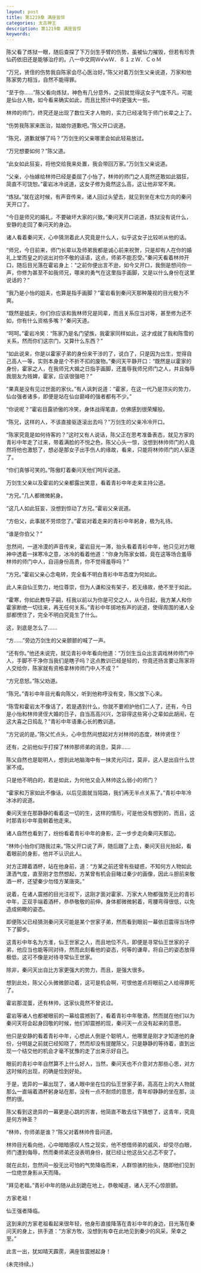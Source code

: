 ```yaml
---
layout: post
title: 第1219章 满座皆惊
categories: 太古神王
description: 第1219章 满座皆惊
keywords:
---
```


陈父看了炼狱一眼，随后查探了下万剑生手臂的伤势，虽被仙力摧毁，但若有珍贵仙药依旧还是能够治疗的。八一中文网Ｗ√ｗＷ．８１ｚＷ．ＣｏＭ

“万兄，贤侄的伤势我自陈家会尽心医治好。”陈父对着万剑生父亲说道，万家和他陈家势力相当，自然不能得罪。

“至于你……”陈父看向炼狱，神色有几分意外，之前就觉得这女子气度不凡，可能是仙台人物，如今看来确实如此，而且比预计中的更强大一些。

林帅的师门，终究还是出现了数位天才人物的，实力已经凌驾于师门长辈之上了。

“伤势我陈家来医治，姑娘你道歉吧。”陈父开口说道。

“陈兄，道歉就够了吗？”万剑生的父亲哪里会如此轻易放过。

“万兄想要如何？”陈父道。

“此女如此狂妄，将他交给我来处置，我会带回万家。”万剑生父亲说道。

“父亲，小怡嫁给林帅已经是委屈了小怡了，林帅的师门之人竟然还敢如此猖狂，简直不可饶恕。”霍岩冰冷说道，这女子修为竟然这么高，这让他非常不爽。

“炼狱。”就在这时候，有声音传来，诸人回过头望去，就见到坐在末位方向的秦问天开口了。

“今日是师兄的婚礼，不要破坏大家的兴致。”秦问天开口说道，炼狱没有说什么，安静的走回了秦问天的身边。

诸人看着秦问天，心中猜测着此人究竟是什么人，似乎这女子比较听从他的话。

“师兄，今日前来，师门长辈以及师弟我都是诚心前来祝贺，只是却有人在你的婚礼上堂而皇之的说出对你不敬的话语，这点，师弟不能忍受。”秦问天看着林帅开口，随后目光落在霍岩身上：“之前你便出言不逊，如今又开口，我倒是想问你一声，你修为甚至不如我师兄，哪来的勇气在这里指手画脚，又是以什么身份在这里说话的？”

“我乃是小怡的姐夫，也算是指手画脚？”霍岩看到秦问天那种蔑视的目光极为不爽。

“既然是姐夫，你们你应该和我林师兄是同辈，而且关系应当对等，甚至修为还不如，你有什么资格多嘴？”秦问天道。

“呵呵。”霍岩冷笑：“陈家乃是名门望族，我霍家同样如此，这才成就了我和陈雪的关系，然而你们这宗门，又算什么东西？”

“如此说来，你是以霍家子弟的身份来干涉的了，说白了，只是因为出生，觉得自己高人一等，实则本身是个不折不扣的废物。”秦问天平静开口：“既然是以霍家的身份，霍家之人，在我师兄大婚之日指手画脚，还羞辱我师兄师门之人，并且侮辱我朋友为贱婢，霍家，应该很强吧？”

“果真是没有见过世面的家伙。”有人讽刺说道：“霍家，在这一代乃是顶尖的势力，仙台强者诸多，即便是站在仙台巅峰的强者都有不少。”

“你说呢？”霍岩目露骄傲的冷笑，身体战得笔直，仿佛感到很荣耀般。

“陈兄，这样的人，不该直接驱逐滚出去吗？”万剑生的父亲冷冷开口。

“陈家究竟是如何待客的？”这时又有人说话，陈父正在思考准备表态，就见方家的青衫中年走了过来，带着满脸的不悦之色，陈父心头一惊，没想到林帅师门的人竟然将他也激怒了，想必是那女子出手伤人的缘故，看来，只能将林帅师门的人驱逐了。

“你们真够可笑的。”陈傲盯着秦问天他们呵斥说道。

万剑生父亲以及霍岩的父亲都露出笑意，看着青衫中年走来主持公道。

“方兄。”几人都微微躬身。

“这几人如此狂妄，没想到惊动了方兄。”霍岩父亲说道。

“方伯父，此事就不劳烦您了。”霍岩对着走来的青衫中年躬身，极为礼待。

“谁是你伯父？”

忽然间，一道冷漠的声音传来，霍岩目光一滞，抬头看着青衫中年，他只见对方眼神中透着一抹寒冷之意，冰冷的看着他道：“你身为陈家女婿，竟在这等场合羞辱林帅的师门中人，自诩身份高贵，你不觉得羞辱吗？”

“方兄。”霍岩父亲心念电转，完全看不明白青衫中年态度为何如此。

此人来自仙王势力，地位尊崇，但为人谦和没有架子，若无缘故，绝不至于如此。

“霍寒，你如此教导子嗣，枉我以前以为你是可交之人，从今日起，我方某人和你霍家断绝一切往来，再无任何关系。”青衫中年掷地有声的说道，使得周围的诸人全部都愣住了，完全不明白究竟生了什么。

这，到底是怎么了……

“方……”旁边万剑生的父亲颤颤的喊了一声。

“还有你。”他还未说完，就见青衫中年看向他道：“万剑生当众出言调戏林帅师门中人，手脚不干净你当我们是瞎子吗？这点教训已经是轻的，你竟还扬言要让陈家将人交给你，陈家就有资格拿林帅师门中人不成？”

“方兄息怒。”陈父劝道。

“陈兄。”青衫中年目光看向陈父，听到他称呼没有变，陈父放下心来。

“陈雪和霍岩太不像话了，若是遇到什么，你就不要袒护他们二人了，还有，今日是小怡和林帅贤侄大婚的日子，自当高高兴兴，怎容得这些宵小之辈如此胡闹，在这大喜之日捣乱？”青衫中年语重心长的教训道。

“方兄说的是。”陈父忙点头，心中忽然间想起对方对林帅的态度，林帅贤侄？

还有，之前他似乎打探了林帅那师弟的消息，莫非……

陈父自然也是聪明人，想到此地脑海中有一抹灵光闪过，莫非，这人是出自什么世家不成。

只是他不明白的，若是如此，为何他又会入林帅这么弱小的师门？

“霍家和万家如此不像话，以后见面就当陌路，我们再无半点关系了。”青衫中年冷冰冰的说道。

秦问天坐在那静静的看着这一切的生，这样的情形，可是他没有想到的，而且，这时那青衫中年竟朝着他走来。

诸人自然也看到了，纷纷看着青衫中年的身影，正一步步走向秦问天那边。

“林帅小怡你们随我过来。”陈父开口说了声，随后跟了上去，秦问天目光抬起，看着眼前的身影，他并不认识此人。

对方正蹲着酒杯，站在他身前，道：“方某之前还曾有些疑惑，不知何方人物如此潇洒气度，直至刚才忽然想起，方某曾有机会目睹过秦少的画像，因此斗胆前来敬酒一杯，还望秦少勿怪方某唐突。”

说着，在诸人震撼的目光注视下，这刚才面对霍家、万家大人物都强势无比的青衫中年，正双手端着酒杯，恭恭敬敬的前伸，身体都微微躬着，弯腰弯得很低，以免造成俯瞰的姿态。

即便陈父已经猜测秦问天可能是某个世家子弟，然而看到眼前一幕依旧震得当场停下了脚步。

这青衫中年名为方淮，仙王世家之人，而且地位不凡，即便是寻常仙王世家的子弟，他应当也能等同对待，然而此刻看他的姿态，何等的谦卑，将自己的姿态放得极低，这可不像是对待寻常仙王世家。

除非，秦问天出自比方家更强大的势力，而且，是强大很多。

想到此处，陈父心头微微颤动着，这可是机会啊，可恨他差点将眼前之人给得罪死了。

霍岩那混蛋，还有林帅，这家伙竟然不曾说过。

霍岩等诸人也都被眼前的一幕给震撼到了，看着青衫中年敬酒，然而就在他们以为秦问天将会起身回敬的时候，他们却震撼的现，秦问天一点没有起来的意思。

他只是安静的看着青衫中年，心想此人倒是个聪明人，他哪里是刚才才知道他的身份，分明是之前就已经知晓了，然而却没有提醒陈父，只是静静的等待着，直到出现一个结交他的机会才毫不犹豫的走了出来示好自己。

眼前的青衫中年自然算不上什么好人，当然，秦问天也不介意对方那些心思，对方这时候的出现，的确是恰到好处。

于是，诡异的一幕出现了，诸人眼中坐在位的仙王世家子弟，高高在上的大人物就那么一直端着酒杯躬身站在那，没有一点不耐烦的意思，青年却静静的坐在那，淡然的很。

陈父看到这诡异的一幕更是心跳的厉害，他简直不敢去往下猜想了，这青年，究竟是何方神圣？

“林帅，你师弟是谁？”陈父对着林帅传音问道。

林帅目光看向他，心中暗暗感叹人性之现实，他不想借师弟的威风，却受尽白眼，师门遭到侮辱，然而秦师弟还没表明身份，就已经让他这岳父忐忑不安了。

就在此刻，忽然间一股无比可怕的气势降临而来，人群惊骇的抬头，随即他们见到一位绝世身影从天而降。

“拜见老祖。”青衫中年的随从此刻跪在地上，恭敬喊道，诸人无不心惊胆颤。

方家老祖！

仙王强者降临。

这到来的方家老祖看起来很年轻，他身形直接降落在青衫中年的身边，目光落在秦问天的身上，拱手道：“方家方牧，没想到有幸在此地见到秦少的风采，荣幸之至。”

此言一出，犹如晴天霹雳，满座皆震撼起身！

(未完待续。)
